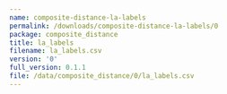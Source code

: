 ```yaml
---
name: composite-distance-la-labels
permalink: /downloads/composite-distance-la-labels/0
package: composite_distance
title: la_labels
filename: la_labels.csv
version: '0'
full_version: 0.1.1
file: /data/composite_distance/0/la_labels.csv
---
```

